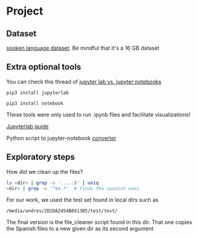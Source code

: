 # Project

## Dataset

[spoken language dataset](https://www.kaggle.com/datasets/toponowicz/spoken-language-identification?resource=download). Be mindful that it's a 16 GB dataset

## Extra optional tools

You can check this thread of [jupyter lab vs. jupyter notebooks](https://stackoverflow.com/questions/50982686/what-is-the-difference-between-jupyter-notebook-and-jupyterlab)
```shell
pip3 install jupyterlab
```

```shell
pip3 install notebook
```

These tools were only used to run .ipynb files and facilitate visualizations!

[Jupyterlab guide](https://jupyter.org/install)

Python script to jupyter-notebook [converter](https://laptrinhx.com/convert-python-script-to-jupyter-notebook-and-vice-versa-1653154340/)

## Exploratory steps

How did we clean up the files?

```bash
ls <dir> | grep -o '.....$' | uniq
<dir> | grep -o '^es.*'  # finds the spanish ones
```
For our work, we used the test set found in local dirs such as
```
/media/andres/2D2DA2454B8413B5/test/test/
```

The final version is the file\_cleaner script found in this dir. That one copies the Spanish files to a new given dir as its second argument

